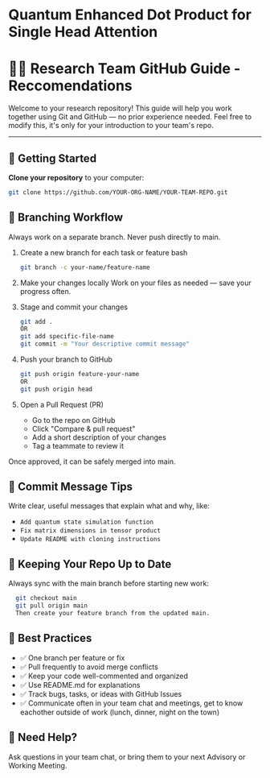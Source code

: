 # Quantum Enhanced Dot Product for Single Head Attention

# 🧑‍🔬 Research Team GitHub Guide - Reccomendations

Welcome to your research repository! This guide will help you work together using Git and GitHub — no prior experience needed. Feel free to modify this, it's only for your introduction to your team's repo.

---

## 🚀 Getting Started

**Clone your repository** to your computer:

```bash
git clone https://github.com/YOUR-ORG-NAME/YOUR-TEAM-REPO.git
```

## 🌿 Branching Workflow

Always work on a separate branch. Never push directly to main.

1. Create a new branch for each task or feature
   bash

   ```bash
   git branch -c your-name/feature-name

   ```

2. Make your changes locally
   Work on your files as needed — save your progress often.

3. Stage and commit your changes

   ```bash
   git add .
   OR
   git add specific-file-name
   git commit -m "Your descriptive commit message"

   ```

4. Push your branch to GitHub

   ```bash
   git push origin feature-your-name
   OR
   git push origin head

   ```

5. Open a Pull Request (PR)
   - Go to the repo on GitHub
   - Click "Compare & pull request"
   - Add a short description of your changes
   - Tag a teammate to review it

Once approved, it can be safely merged into main.

## 📌 Commit Message Tips

Write clear, useful messages that explain what and why, like:

- `Add quantum state simulation function`
- `Fix matrix dimensions in tensor product`
- `Update README with cloning instructions`

## 🔁 Keeping Your Repo Up to Date

Always sync with the main branch before starting new work:

```bash
  git checkout main
  git pull origin main
  Then create your feature branch from the updated main.
```

## 🧠 Best Practices

- ✅ One branch per feature or fix
- ✅ Pull frequently to avoid merge conflicts
- ✅ Keep your code well-commented and organized
- ✅ Use README.md for explanations
- ✅ Track bugs, tasks, or ideas with GitHub Issues
- ✅ Communicate often in your team chat and meetings, get to know eachother outside of work (lunch, dinner, night on the town)

## 💬 Need Help?

Ask questions in your team chat, or bring them to your next Advisory or Working Meeting.
